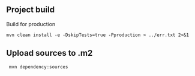 ## Project build

Build for production

```
mvn clean install -e -DskipTests=true -Pproduction > ../err.txt 2>&1
```

## Upload sources to .m2


```
 mvn dependency:sources
```
